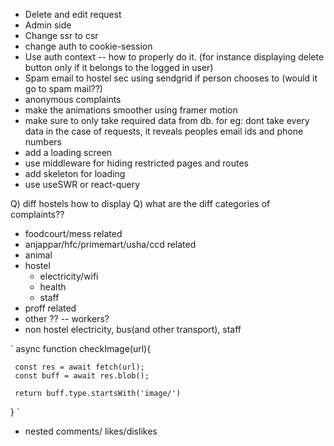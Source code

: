 - Delete and edit request
- Admin side
- Change ssr to csr
- change auth to cookie-session
- Use auth context -- how to properly do it. (for instance displaying delete button only if it belongs to the logged in user)
- Spam email to hostel sec using sendgrid if person chooses to (would it go to spam mail??)
- anonymous complaints
- make the animations smoother using framer motion
- make sure to only take required data from db. for eg: dont take every data in the case of requests, it reveals peoples email ids and phone numbers
- add a loading screen
- use middleware for hiding restricted pages and routes
- add skeleton for loading
- use useSWR or react-query

Q) diff hostels how to display
Q) what are the diff categories of complaints??

- foodcourt/mess related
- anjappar/hfc/primemart/usha/ccd related
- animal
- hostel
  - electricity/wifi
  - health
  - staff
- proff related
- other ?? -- workers?
- non hostel electricity, bus(and other transport), staff

<!-- for images -->

` async function checkImage(url){

     const res = await fetch(url);
     const buff = await res.blob();

     return buff.type.startsWith('image/')

} `

- nested comments/ likes/dislikes
